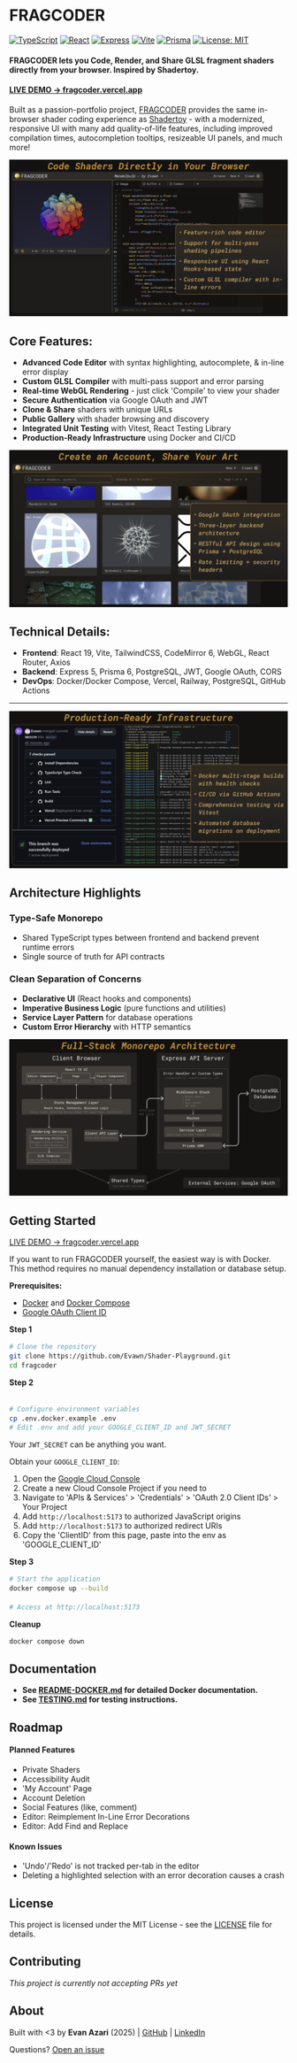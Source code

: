 # FRAGCODER
[![TypeScript](https://img.shields.io/badge/TypeScript-5.0-blue.svg)](https://www.typescriptlang.org/)
[![React](https://img.shields.io/badge/React-19-61dafb.svg)](https://reactjs.org/)
[![Express](https://img.shields.io/badge/Express-5.0-000000.svg)](https://expressjs.com/)
[![Vite](https://img.shields.io/badge/Vite-6.0-646CFF.svg)](https://vitejs.dev/)
[![Prisma](https://img.shields.io/badge/Prisma-6.0-2D3748.svg)](https://www.prisma.io/)
[![License: MIT](https://img.shields.io/badge/License-MIT-yellow.svg)](./LICENSE)

#### FRAGCODER lets you Code, Render, and Share GLSL fragment shaders directly from your browser. Inspired by Shadertoy.

#### **[LIVE DEMO → fragcoder.vercel.app](https://fragcoder.vercel.app)**

Built as a passion-portfolio project, [FRAGCODER](https://fragcoder.vercel.app) provides the same in-browser shader coding experience as [Shadertoy](https://shadertoy.com) - with a modernized, responsive UI with many add quality-of-life features, including improved compilation times, autocompletion tooltips, resizeable UI panels, and much more!

![Shader Gallery](images/Editor%20Slide.png)

## Core Features:
- **Advanced Code Editor** with syntax highlighting, autocomplete, & in-line error display
- **Custom GLSL Compiler** with multi-pass support and error parsing
- **Real-time WebGL Rendering** - just click 'Compile' to view your shader
- **Secure Authentication** via Google OAuth and JWT
- **Clone & Share** shaders with unique URLs
- **Public Gallery** with shader browsing and discovery
- **Integrated Unit Testing** with Vitest, React Testing Library
- **Production-Ready Infrastructure** using Docker and CI/CD

![Shader Gallery](images/Gallery%20Slide.png)

## Technical Details:
- **Frontend**: React 19, Vite, TailwindCSS, CodeMirror 6, WebGL, React Router, Axios
- **Backend**: Express 5, Prisma 6, PostgreSQL, JWT, Google OAuth, CORS
- **DevOps**: Docker/Docker Compose, Vercel, Railway, PostgreSQL, GitHub Actions

---

![DevOps Pipeline](images/DevOps%20Slide.png)

## Architecture Highlights

### Type-Safe Monorepo
- Shared TypeScript types between frontend and backend prevent runtime errors
- Single source of truth for API contracts

### Clean Separation of Concerns
- **Declarative UI** (React hooks and components)
- **Imperative Business Logic** (pure functions and utilities)
- **Service Layer Pattern** for database operations
- **Custom Error Hierarchy** with HTTP semantics

![Technical Architecture](images/Technical%20Architecture.png)

## Getting Started
[LIVE DEMO → fragcoder.vercel.app](https://fragcoder.vercel.app)

If you want to run FRAGCODER yourself, the easiest way is with Docker. This method requires no manual dependency installation or database setup.

**Prerequisites:**
- [Docker](https://docs.docker.com/get-docker/) and [Docker Compose](https://docs.docker.com/compose/install/)
- [Google OAuth Client ID](https://console.cloud.google.com/)

**Step 1**
```bash
# Clone the repository
git clone https://github.com/Evawn/Shader-Playground.git
cd fragcoder
```

**Step 2**
```bash

# Configure environment variables
cp .env.docker.example .env
# Edit .env and add your GOOGLE_CLIENT_ID and JWT_SECRET
```

Your `JWT_SECRET` can be anything you want.

Obtain your `GOOGLE_CLIENT_ID`:
1. Open the [Google Cloud Console](https://console.cloud.google.com/)
2. Create a new Cloud Console Project if you need to
3. Navigate to 'APIs & Services' > 'Credentials' > 'OAuth 2.0 Client IDs' > Your Project
4. Add `http://localhost:5173` to authorized JavaScript origins
5.  Add `http://localhost:5173` to authorized redirect URIs
6. Copy the 'ClientID' from this page, paste into the env as 'GOOGLE_CLIENT_ID'

**Step 3**
```bash
# Start the application
docker compose up --build

# Access at http://localhost:5173
```

**Cleanup**
```bash
docker compose down
```

## Documentation
- **See [README-DOCKER.md](README-DOCKER.md) for detailed Docker documentation.**
- **See [TESTING.md](TESTING.md) for testing instructions.**

## Roadmap

#### Planned Features
- Private Shaders
- Accessibility Audit
- 'My Account' Page
- Account Deletion
- Social Features (like, comment)
- Editor: Reimplement In-Line Error Decorations
- Editor: Add Find and Replace

#### Known Issues
- 'Undo'/'Redo' is not tracked per-tab in the editor
- Deleting a highlighted selection with an error decoration causes a crash

## License

This project is licensed under the MIT License - see the [LICENSE](./LICENSE) file for details.

## Contributing

*This project is currently not accepting PRs yet*
## About

Built with <3 by **Evan Azari** (2025) | [GitHub](https://github.com/Evawn/) | [LinkedIn](https://www.linkedin.com/in/eazari/)

Questions? [Open an issue](https://github.com/Evawn/Shader-Playground/issues)
